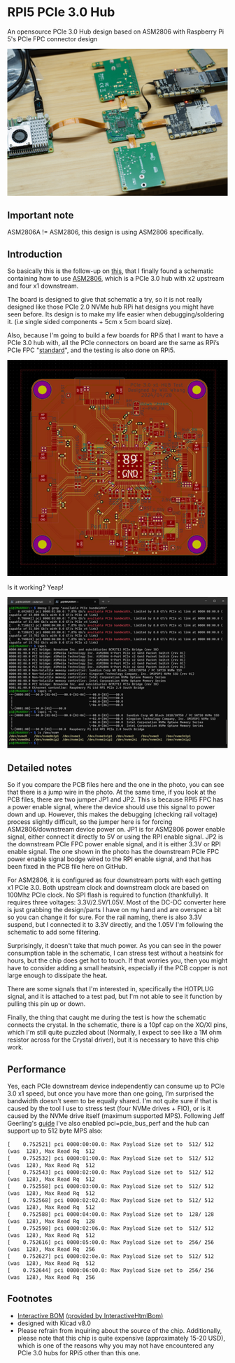 # RPI5 PCIe 3.0 Hub
An opensource PCIe 3.0 Hub design based on ASM2806 with Raspberry Pi 5's PCIe FPC connector design

![](/img/DSC7148.jpg)

## Important note

ASM2806A != ASM2806, this design is using ASM2806 specifically.

## Introduction

So basically this is the follow-up on [this](https://www.willwhang.dev/Solar-eclipse-2024/#pcie-30-hub-development), that I finally found a schematic containing how to use [ASM2806](https://www.asmedia.com.tw/product/012Yq70sX2zI9xN5/7c5YQ79xz8urEGr1), which is a PCIe 3.0 hub with x2 upstream and four x1 downstream.  

The board is designed to give that schematic a try, so it is not really designed like those PCIe 2.0 NVMe hub RPi hat designs you might have seen before. Its design is to make my life easier when debugging/soldering it. (i.e single sided components + 5cm x 5cm board size).

Also, because I'm going to build a few boards for RPi5 that I want to have a PCIe 3.0 hub with, all the PCIe connectors on board are the same as RPi’s PCIe FPC "[standard](https://datasheets.raspberrypi.com/pcie/pcie-connector-standard.pdf)", and the testing is also done on RPi5.

![](/img/pcb.jpg)

Is it working? Yeap!

![](/img/cmdline.jpg)


## Detailed notes

So if you compare the PCB files here and the one in the photo, you can see that there is a jump wire in the photo. At the same time, if you look at the PCB files, there are two jumper JP1 and JP2. This is because RPI5 FPC has a power enable signal, where the device should use this signal to power down and up. However, this makes the debugging (checking rail voltage) process slightly difficult, so the jumper here is for forcing ASM2806/downstream device power on. JP1 is for ASM2806 power enable signal, either connect it directly to 5V or using the RPI enable signal. JP2 is the downstream PCIe FPC power enable signal, and it is either 3.3V or RPI enable signal. The one shown in the photo has the downstream PCIe FPC power enable signal bodge wired to the RPI enable signal, and that has been fixed in the PCB file here on GitHub.

For ASM2806, it is configured as four downstream ports with each getting x1 PCIe 3.0. Both upstream clock and downstream clock are based on 100Mhz PCIe clock. No SPI flash is required to function (thankfully). It requires three voltages: 3.3V/2.5V/1.05V. Most of the DC-DC converter here is just grabbing the design/parts I have on my hand and are overspec a bit so you can change it for sure. For the rail naming, there is also 3.3V suspend, but I connected it to 3.3V directly, and the 1.05V I'm following the schematic to add some filtering.

Surprisingly, it doesn't take that much power. As you can see in the power consumption table in the schematic, I can stress test without a heatsink for hours, but the chip does get hot to touch. If that worries you, then you might have to consider adding a small heatsink, especially if the PCB copper is not large enough to dissipate the heat.

There are some signals that I'm interested in, specifically the HOTPLUG signal, and it is attached to a test pad, but I'm not able to see it function by pulling this pin up or down.

Finally, the thing that caught me during the test is how the schematic connects the crystal. In the schematic, there is a 10pf cap on the XO/XI pins, which I'm still quite puzzled about (Normally, I expect to see like a 1M ohm resistor across for the Crystal driver), but it is necessary to have this chip work.


## Performance

Yes, each PCIe downstream device independently can consume up to PCIe 3.0 x1 speed, but once you have more than one going, I’m surprised the bandwidth doesn't seem to be equally shared. I'm not quite sure if that is caused by the tool I use to stress test (four NVMe drives + FIO), or is it caused by the NVMe drive itself (maximum supported MPS). Following Jeff Geerling's [guide](https://www.jeffgeerling.com/blog/2021/getting-faster-10-gbps-ethernet-on-raspberry-pi) I've also enabled pci=pcie_bus_perf and the hub can support up to 512 byte MPS also:

```
[    0.752521] pci 0000:00:00.0: Max Payload Size set to  512/ 512 (was  128), Max Read Rq  512
[    0.752532] pci 0000:01:00.0: Max Payload Size set to  512/ 512 (was  128), Max Read Rq  512
[    0.752543] pci 0000:02:00.0: Max Payload Size set to  512/ 512 (was  128), Max Read Rq  512
[    0.752558] pci 0000:03:00.0: Max Payload Size set to  512/ 512 (was  128), Max Read Rq  512
[    0.752568] pci 0000:02:02.0: Max Payload Size set to  512/ 512 (was  128), Max Read Rq  512
[    0.752588] pci 0000:04:00.0: Max Payload Size set to  128/ 128 (was  128), Max Read Rq  128
[    0.752598] pci 0000:02:06.0: Max Payload Size set to  512/ 512 (was  128), Max Read Rq  512
[    0.752616] pci 0000:05:00.0: Max Payload Size set to  256/ 256 (was  128), Max Read Rq  256
[    0.752627] pci 0000:02:0e.0: Max Payload Size set to  512/ 512 (was  128), Max Read Rq  512
[    0.752644] pci 0000:06:00.0: Max Payload Size set to  256/ 256 (was  128), Max Read Rq  256
```

## Footnotes
* [Interactive BOM](https://htmlpreview.github.io/?https://github.com/will127534/PCIe3_Hub/blob/main/bom/ibom.html) [(provided by InteractiveHtmlBom)
](https://github.com/openscopeproject/InteractiveHtmlBom)
* designed with Kicad v8.0
* Please refrain from inquiring about the source of the chip. Additionally, please note that this chip is quite expensive (approximately 15-20 USD), which is one of the reasons why you may not have encountered any PCIe 3.0 hubs for RPi5 other than this one.
